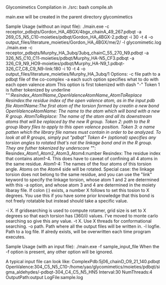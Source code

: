 Glycomimetics
Compilation in ./src:
bash compile.sh

main.exe will be created in the parent directory glycomimetics

Sample Usage (without an input file):
./main.exe -c receptor_pdbqts/Gordon_HA_4BGX/4bgx_chainA_49_267.pdbqt -a 269_C5_N5_C10-moieties/pdbqt/Gordon_HA_4BGX-2.pdbqt -i 30 -t 4 -o output_files/literature_moieties/Gordon_HA_4BGX/me/2/ -l glycomimetic.log
./main.exe -c receptor_pdbqts/Murphy_HA_3ubq/3ubq_chainC_55_270_N9.pdbqt -a 326_N5_C10_C11-moieties/pdbqt/Murphy_HA-N5_CF3.pdbqt -a 326_C9_N9_HO9-moieties/pdbqt/Murphy_HA-N9_1.pdbqt-326_C7_C8_C9_N9-link:180 -i 10 -t 4 -o output_files/literature_moieties/Murphy_HA_3ubq/1
Options:
-c file path to a pdbqt file of the co-complex
-a each such option specifies what to do with each open valence atom
    This option is first tokenized with dash "-"
    Token 1 is futher tokenized by underline "_":Resindex_Atom1Name_OpenValenceAtomName_AtomToReplace
        Resindex:the residue index of the open valence atom, as in the input pdb file
        Atom1Name:The first atom of the torsion formed by creatin a new bond
        OpenValenceAtomName: The name to the atom which will bond with a new R group.
        AtomToReplace: The name of the atom and all its downstream atoms that will be replaced by the new R group.
    Token 2: path to the R group libary files to apply to this open valence position.
    Token 3: a name patten which the library file names must contain in order to be analyzed. To look at all R groups, simply put "pdbqt"
    Token 4+ (optional) specifies any torsion angles to rotated that's not the linkage bond and in the R group. They are futher tokenized by underscore "_": Resindex_Atom1_Atom2_Atom3_Atom4:number
        Resindex: The residue index that contains atom1-4. This does have to caveat of confining all 4 atoms in the same residue. 
        Atom1-4: The names of the four atoms of this torsion angle. Atoms on the Atom4 side will be rotated.
        Special case: the linkage torsion does not belong to the same residue, and you can use the "link" keyword to specify the linkage torsion, whose atom 1 and 2 are determined with this -a option, and whose                      atom 3 and 4 are determined in the moiety libaray file. 
        If colon (:) exists, a number X follows to set this tosion to X degrees. You use this if you have some prior knowledge that this bond is not freely rotatable but instead should take a specific value. 
        
-i X. If gridsearching is used to compute rotamer, grid size is set to X degrees so that each torsion has (360/i) values. I've moved to monte carlo searching so give this any value. 
-t X. Use X threads for conformational searching. 
-o path. Path where all the output files will be written in.
-l logfie. Path to a log file. If alredy exists, will be overwritten each time program executes. 

Sample Usage (with an input file):
./main.exe -f sample_input_file
When the -f option is present, any other option will be ignored.

A typical input file can look like:
ComplexPdb:5j06_chainD_O9_21_140.pdbqt
OpenValence:304_C5_N5_C10-/home/yao/glycomimetics/moieties/pdbqt/sigma_aldehydes/-pdbqt-304_C4_C5_N5_HN5
Interval:30
NumThreads:4
OutputPath:output
LogFile:sample.log
    

        
    
